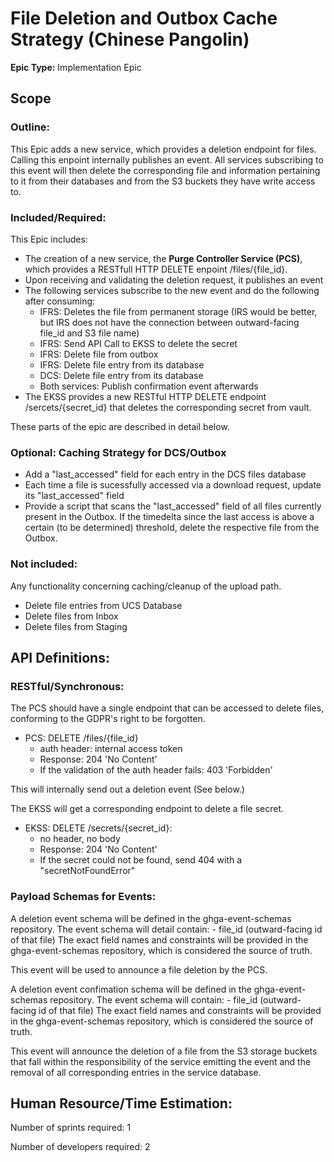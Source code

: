 # File Deletion and Outbox Cache Strategy (Chinese Pangolin)
**Epic Type:** Implementation Epic

## Scope
### Outline:

This Epic adds a new service, which provides a deletion endpoint for files.
Calling this enpoint internally publishes an event.
All services subscribing to this event will then delete the corresponding file and information pertaining to it from their databases and from the S3 buckets they have write access to.

### Included/Required:

This Epic includes:

- The creation of a new service, the **Purge Controller Service (PCS)**, which provides a RESTfull HTTP DELETE enpoint /files/{file_id}.
- Upon receiving and validating the deletion request, it publishes an event
- The following services subscribe to the new event and do the following after consuming:
    - IFRS: Deletes the file from permanent storage (IRS would be better, but IRS does not have the connection between outward-facing file_id and S3 file name)
    - IFRS: Send API Call to EKSS to delete the secret
    - IFRS: Delete file from outbox
    - IFRS: Delete file entry from its database
    - DCS: Delete file entry from its database
    - Both services: Publish confirmation event afterwards
- The EKSS provides a new RESTful HTTP DELETE endpoint /sercets/{secret_id} that deletes the corresponding secret from vault.

These parts of the epic are described in detail below.

### Optional: Caching Strategy for DCS/Outbox

- Add a "last_accessed" field for each entry in the DCS files database
- Each time a file is sucessfully accessed via a download request, update its "last_accessed" field
- Provide a script that scans the "last_accessed" field of all files currently present in the Outbox. If the timedelta since the last access is above a certain (to be determined) threshold, delete the respective file from the Outbox.

### Not included:

Any functionality concerning caching/cleanup of the upload path.

- Delete file entries from UCS Database
- Delete files from Inbox
- Delete files from Staging

## API Definitions:

### RESTful/Synchronous:

The PCS should have a single endpoint that can be accessed to delete files, conforming to the GDPR's right to be forgotten.

- PCS: DELETE /files/{file_id}
    - auth header: internal access token
    - Response: 204 'No Content'
    - If the validation of the auth header fails: 403 'Forbidden'

This will internally send out a deletion event (See below.)

The EKSS will get a corresponding endpoint to delete a file secret.

- EKSS: DELETE /secrets/{secret_id}:
    - no header, no body
    - Response: 204 'No Content'
    - If the secret could not be found, send 404 with a "secretNotFoundError"

### Payload Schemas for Events:

A deletion event schema will be defined in the ghga-event-schemas repository.
The event schema will detail contain:
    - file_id (outward-facing id of that file)
The exact field names and constraints will be provided in the ghga-event-schemas repository, which is considered the source of truth.

This event will be used to announce a file deletion by the PCS.

A deletion event confimation schema will be defined in the ghga-event-schemas repository.
The event schema will contain:
    - file_id (outward-facing id of that file)
The exact field names and constraints will be provided in the ghga-event-schemas repository, which is considered the source of truth.

This event will announce the deletion of a file from the S3 storage buckets that fall within the responsibility of the service emitting the event and the removal of all corresponding entries in the service database.

## Human Resource/Time Estimation:

Number of sprints required: 1

Number of developers required: 2
